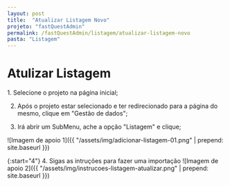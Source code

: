 ```yaml
---
layout: post
title:  "Atualizar Listagem Novo"
projeto: "fastQuestAdmin"
permalink: /fastQuestAdmin/listagem/atualizar-listagem-novo
pasta: "Listagem"
---
```


# Atulizar Listagem

<div class="row" markdown="1">
<div class="6u 12u$(small)" markdown="1">
1. Selecione o projeto na página inicial;

2. Após o projeto estar selecionado e ter redirecionado para a página do mesmo, clique em "Gestão de dados";

3. Irá abrir um SubMenu, ache a opção "Listagem" e clique;
</div>
<div class="6u 12u$(small)" markdown="1">
![Imagem de apoio 1]({{ "/assets/img/adicionar-listagem-01.png" | prepend: site.baseurl }})
</div>                               
</div>

{:start="4"}
4. Sigas as intruções para fazer uma importação 
![Imagem de apoio 2]({{ "/assets/img/instrucoes-listagem-atualizar.png" | prepend: site.baseurl }})